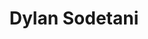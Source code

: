 ﻿---
# Display name
title: Dylan Sodetani


# Is this the primary user of the site?
superuser: false


# Role/position
role: B.S., Grader of EE260 


# Organizational groups that you belong to (for People widget)
#   Set this to `[]` or comment out if you are not using People widget.
user_groups:
- Class Staff


# Organizations/Affiliations.
organizations:
- name: University of Hawaiʻi at Mānoa
  url: http://manoa.hawaii.edu/
- name: Department of Electrical Engineering
  url: http://www.ee.hawaii.edu/


# Short bio (displayed in user profile at end of posts)
# bio: I am interested in control systems and renewable energy.


# List your academic interest
interests:
- Control Systems
- Power Systems
- Renewable Energy


# List your qualifications (such as academic degrees).
education:
  courses:
  - course: EE 260 - Intro to Digital Design
    institution: University of Hawaiʻi at Mānoa
    year: 2021


# Social/Academic Networking
# For available icons, see: https://sourcethemes.com/academic/docs/page-builder/#icons
#   For an email link, use "fas" icon pack, "envelope" icon, and a link in the
#   form "mailto:your-email@example.com" or "#contact" for contact widget.


social:
- icon: linkedin
  icon_pack: fab
  link: www.linkedin.com/in/dylan-s-bb17a61a8
- icon: envelope
  icon_pack: fa
  link: mailto:dylans88@hawaii.edu


# Enter email for Contact widget or Gravatar
email: ""
---